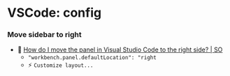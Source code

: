 # VSCode: config

### Move sidebar to right

- :speech_balloon: [How do I move the panel in Visual Studio Code to the right side? | SO](https://stackoverflow.com/questions/41874426/how-do-i-move-the-panel-in-visual-studio-code-to-the-right-side)
	- `"workbench.panel.defaultLocation": "right`
	- :zap: `Customize layout...`